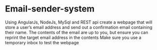 # Email-sender-system
Using AngularJs, NodeJs, MySql and REST api create a webpage that will store a user’s email address and send out a confirmation email containing their name.  The contents of the email are up to you, but ensure you can reprint the target email address in the contents  Make sure you use a temporary inbox to test the webpage
